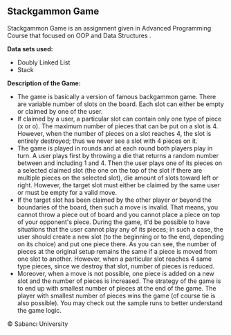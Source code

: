 ## **Stackgammon Game**

Stackgammon Game is an assignment given in Advanced Programming Course that focused on OOP and Data Structures .

**Data sets used:** 
- Doubly Linked List
-  Stack

**Description of the Game:**

- The game is basically a version of famous backgammon game. There are variable number of slots on the board.    Each slot can either be empty or claimed by one of the user.     
- If claimed by a user, a particular slot can contain only one type of piece (x or o). The maximum number of pieces that can be put on a slot is 4. However, when the number of pieces on a slot reaches 4, the slot is entirely destroyed; thus we never see a slot with 4 pieces on it.     
- The game is played in rounds and at each round both players play in turn. A user plays first by throwing a die that returns a random number between and including 1 and 4. Then the user plays one of its pieces on a selected claimed slot (the one on the top of the slot if there are multiple pieces on the selected slot), die amount of slots toward left or right. However, the target slot must either be claimed by the same user or must be empty for a valid move. 
- If the target slot has been claimed by the other player or beyond the boundaries of the board, then such a move is invalid. That means, you cannot throw a piece out of board and you cannot place a piece on top of your opponent's piece. During the game, it'd be possible to have situations that the user cannot play any of its pieces; in such a case, the user should create a new slot (to the beginning or to the end, depending on its choice) and put one piece there. As you can see, the number of pieces at the original setup remains the same if a piece is moved from one slot to another. However, when a particular slot reaches 4 same type pieces, since we destroy that slot, number of pieces is reduced. 
- Moreover, when a move is not possible, one piece is added on a new slot and the number of pieces is increased. The strategy of the game is to end up with smallest number of pieces at the end of the game. The player with smallest number of pieces wins the game (of course tie is also possible). You may check out the sample runs to better understand the game logic.

© Sabancı University
